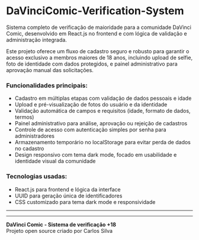 # DaVinciComic-Verification-System

Sistema completo de verificação de maioridade para a comunidade DaVinci Comic, desenvolvido em React.js no frontend e com lógica de validação e administração integrada.

Este projeto oferece um fluxo de cadastro seguro e robusto para garantir o acesso exclusivo a membros maiores de 18 anos, incluindo upload de selfie, foto de identidade com dados protegidos, e painel administrativo para aprovação manual das solicitações.

### Funcionalidades principais:

- Cadastro em múltiplas etapas com validação de dados pessoais e idade
- Upload e pré-visualização de fotos do usuário e da identidade
- Validação automática de campos e requisitos (idade, formato de dados, termos)
- Painel administrativo para análise, aprovação ou rejeição de cadastros
- Controle de acesso com autenticação simples por senha para administradores
- Armazenamento temporário no localStorage para evitar perda de dados no cadastro
- Design responsivo com tema dark mode, focado em usabilidade e identidade visual da comunidade

### Tecnologias usadas:

- React.js para frontend e lógica da interface
- UUID para geração única de identificadores
- CSS customizado para tema dark mode e responsividade
---

---

**DaVinci Comic - Sistema de verificação +18**  
Projeto open source criado por Carlos Silva  
